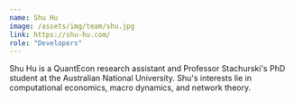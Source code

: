 ```yaml
---
name: Shu Hu
image: /assets/img/team/shu.jpg
link: https://shu-hu.com/
role: "Developers"
---
```

Shu Hu is a QuantEcon research assistant and Professor Stachurski's PhD student at the Australian National University. Shu's interests lie in computational economics, macro dynamics, and network theory.